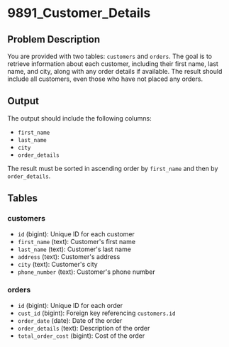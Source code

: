 # 9891_Customer_Details

## Problem Description

You are provided with two tables: `customers` and `orders`. The goal is to retrieve information about each customer, including their first name, last name, and city, along with any order details if available. The result should include all customers, even those who have not placed any orders.

## Output

The output should include the following columns:
- `first_name`
- `last_name`
- `city`
- `order_details`

The result must be sorted in ascending order by `first_name` and then by `order_details`.

## Tables

### customers
- `id` (bigint): Unique ID for each customer
- `first_name` (text): Customer's first name
- `last_name` (text): Customer's last name
- `address` (text): Customer's address
- `city` (text): Customer's city
- `phone_number` (text): Customer's phone number

### orders
- `id` (bigint): Unique ID for each order
- `cust_id` (bigint): Foreign key referencing `customers.id`
- `order_date` (date): Date of the order
- `order_details` (text): Description of the order
- `total_order_cost` (bigint): Cost of the order
